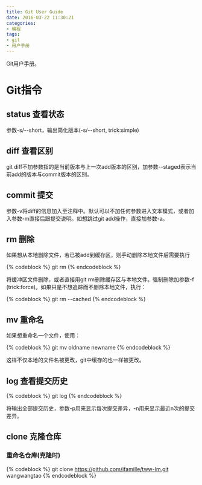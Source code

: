 ```yaml
---
title: Git User Guide
date: 2016-03-22 11:30:21
categories:
- 编程
tags:
- git
- 用户手册
---
```

Git用户手册。
<!-- more -->
# Git指令

## status 查看状态

参数-s/--short，输出简化版本(-s/--short, trick:simple)

## diff 查看区别

git diff不加参数指的是当前版本与上一次add版本的区别，加参数--staged表示当前add的版本与commit版本的区别。

## commit 提交

参数-v将diff的信息加入至注释中。默认可以不加任何参数进入文本模式，或者加入参数-m直接后跟提交说明。如想跳过git add操作，直接加参数-a。

## rm 删除

如果想从本地删除文件，若已被add到缓存区，则手动删除本地文件后需要执行

{% codeblock %}
git rm
{% endcodeblock %}

将缓冲区文件删除，或者直接用git rm删除缓存区与本地文件。强制删除加参数-f (trick:force)。如果只是不想追踪而不删除本地文件，执行：

{% codeblock %}
git rm --cached
{% endcodeblock %}
## mv 重命名

如果想重命名一个文件，使用：

{% codeblock %}
git mv oldname newname
{% endcodeblock %}

这样不仅本地的文件名被更改，git中缓存的也一样被更改。

## log 查看提交历史

{% codeblock %}
git log
{% endcodeblock %}

将输出全部提交历史，参数-p用来显示每次提交差异，-n用来显示最近n次的提交差异。

## clone 克隆仓库

### 重命名仓库(克隆时)

{% codeblock %}
git clone https://github.com/ifamille/tww-lm.git wangwangtao
{% endcodeblock %}
